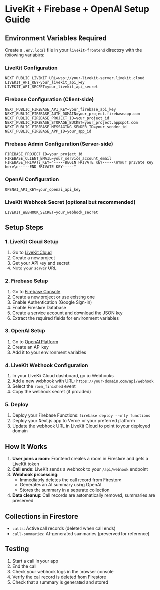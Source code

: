# LiveKit + Firebase + OpenAI Setup Guide

## Environment Variables Required

Create a `.env.local` file in your `livekit-frontend` directory with the following variables:

### LiveKit Configuration
```
NEXT_PUBLIC_LIVEKIT_URL=wss://your-livekit-server.livekit.cloud
LIVEKIT_API_KEY=your_livekit_api_key
LIVEKIT_API_SECRET=your_livekit_api_secret
```

### Firebase Configuration (Client-side)
```
NEXT_PUBLIC_FIREBASE_API_KEY=your_firebase_api_key
NEXT_PUBLIC_FIREBASE_AUTH_DOMAIN=your_project.firebaseapp.com
NEXT_PUBLIC_FIREBASE_PROJECT_ID=your_project_id
NEXT_PUBLIC_FIREBASE_STORAGE_BUCKET=your_project.appspot.com
NEXT_PUBLIC_FIREBASE_MESSAGING_SENDER_ID=your_sender_id
NEXT_PUBLIC_FIREBASE_APP_ID=your_app_id
```

### Firebase Admin Configuration (Server-side)
```
FIREBASE_PROJECT_ID=your_project_id
FIREBASE_CLIENT_EMAIL=your_service_account_email
FIREBASE_PRIVATE_KEY="-----BEGIN PRIVATE KEY-----\nYour private key here\n-----END PRIVATE KEY-----"
```

### OpenAI Configuration
```
OPENAI_API_KEY=your_openai_api_key
```

### LiveKit Webhook Secret (optional but recommended)
```
LIVEKIT_WEBHOOK_SECRET=your_webhook_secret
```

## Setup Steps

### 1. LiveKit Cloud Setup
1. Go to [LiveKit Cloud](https://cloud.livekit.io/)
2. Create a new project
3. Get your API key and secret
4. Note your server URL

### 2. Firebase Setup
1. Go to [Firebase Console](https://console.firebase.google.com/)
2. Create a new project or use existing one
3. Enable Authentication (Google Sign-in)
4. Enable Firestore Database
5. Create a service account and download the JSON key
6. Extract the required fields for environment variables

### 3. OpenAI Setup
1. Go to [OpenAI Platform](https://platform.openai.com/)
2. Create an API key
3. Add it to your environment variables

### 4. LiveKit Webhook Configuration
1. In your LiveKit Cloud dashboard, go to Webhooks
2. Add a new webhook with URL: `https://your-domain.com/api/webhook`
3. Select the `room_finished` event
4. Copy the webhook secret (if provided)

### 5. Deploy
1. Deploy your Firebase Functions: `firebase deploy --only functions`
2. Deploy your Next.js app to Vercel or your preferred platform
3. Update the webhook URL in LiveKit Cloud to point to your deployed domain

## How It Works

1. **User joins a room**: Frontend creates a room in Firestore and gets a LiveKit token
2. **Call ends**: LiveKit sends a webhook to your `/api/webhook` endpoint
3. **Webhook processing**: 
   - Immediately deletes the call record from Firestore
   - Generates an AI summary using OpenAI
   - Stores the summary in a separate collection
4. **Data cleanup**: Call records are automatically removed, summaries are preserved

## Collections in Firestore

- `calls`: Active call records (deleted when call ends)
- `call-summaries`: AI-generated summaries (preserved for reference)

## Testing

1. Start a call in your app
2. End the call
3. Check your webhook logs in the browser console
4. Verify the call record is deleted from Firestore
5. Check that a summary is generated and stored
